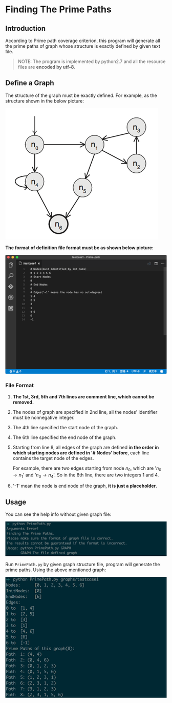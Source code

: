 # Finding The Prime Paths

## Introduction

According to Prime path coverage criterion, this program will generate all the prime paths of graph whose structure is exactly defined by given text file. 

>  NOTE: The program is implemented by python2.7 and all the resource files are **encoded by utf-8**.

## Define a Graph

The structure of the graph must be exactly defined. For example, as the structure shown in the below picture:

![graph](./docs/pics/graph.png)

 **The format of definition file format must be as shown below picture:**

![graph](./docs/pics/graph_definition.png)

### File Format

1. **The 1st, 3rd, 5th and 7th lines are comment line, which cannot be removed.** 

2. The nodes of graph are specified in 2nd line, all the nodes' identifier must be nonnegative integer.

3. The 4th line specified the start node of the graph.

4. The 6th line specified the end node of the graph.

5. Starting from line 8, all edges of the graph are defined **in the order in which starting nodes are defined in '# Nodes' before**, each line contains the target node of the edges. 

   For example, there are two edges starting from node $n_0$, which are '$n_0 \rightarrow n_1$' and '$n_0 \rightarrow n_4$'. So in the 8th line, there are two integers 1 and 4.

6. '-1' mean the node is end node of the graph, **it is just a placeholder**.

## Usage

You can see the help info without given graph file:

![usage](./docs/pics/usage.png)

Run `PrimePath.py` by given graph structure file, program will generate the prime paths. Using the above mentioned graph: 

![result](./docs/pics/result.png)

